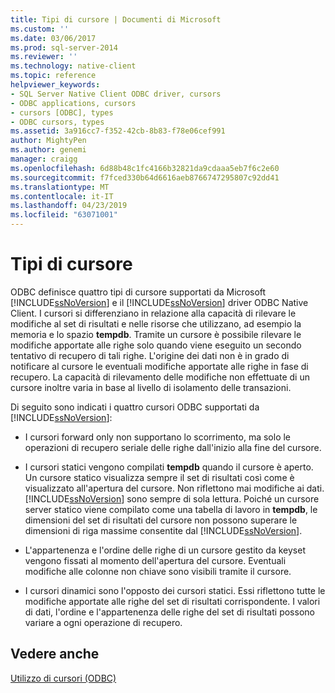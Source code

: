 ```yaml
---
title: Tipi di cursore | Documenti di Microsoft
ms.custom: ''
ms.date: 03/06/2017
ms.prod: sql-server-2014
ms.reviewer: ''
ms.technology: native-client
ms.topic: reference
helpviewer_keywords:
- SQL Server Native Client ODBC driver, cursors
- ODBC applications, cursors
- cursors [ODBC], types
- ODBC cursors, types
ms.assetid: 3a916cc7-f352-42cb-8b83-f78e06cef991
author: MightyPen
ms.author: genemi
manager: craigg
ms.openlocfilehash: 6d88b48c1fc4166b32821da9cdaaa5eb7f6c2e60
ms.sourcegitcommit: f7fced330b64d6616aeb8766747295807c92dd41
ms.translationtype: MT
ms.contentlocale: it-IT
ms.lasthandoff: 04/23/2019
ms.locfileid: "63071001"
---
```

# <a name="cursor-types"></a>Tipi di cursore
  ODBC definisce quattro tipi di cursore supportati da Microsoft [!INCLUDE[ssNoVersion](../../includes/ssnoversion-md.md)] e il [!INCLUDE[ssNoVersion](../../includes/ssnoversion-md.md)] driver ODBC Native Client. I cursori si differenziano in relazione alla capacità di rilevare le modifiche al set di risultati e nelle risorse che utilizzano, ad esempio la memoria e lo spazio **tempdb**. Tramite un cursore è possibile rilevare le modifiche apportate alle righe solo quando viene eseguito un secondo tentativo di recupero di tali righe. L'origine dei dati non è in grado di notificare al cursore le eventuali modifiche apportate alle righe in fase di recupero. La capacità di rilevamento delle modifiche non effettuate di un cursore inoltre varia in base al livello di isolamento delle transazioni.  
  
 Di seguito sono indicati i quattro cursori ODBC supportati da [!INCLUDE[ssNoVersion](../../includes/ssnoversion-md.md)]:  
  
-   I cursori forward only non supportano lo scorrimento, ma solo le operazioni di recupero seriale delle righe dall'inizio alla fine del cursore.  
  
-   I cursori statici vengono compilati **tempdb** quando il cursore è aperto. Un cursore statico visualizza sempre il set di risultati così come è visualizzato all'apertura del cursore. Non riflettono mai modifiche ai dati. [!INCLUDE[ssNoVersion](../../includes/ssnoversion-md.md)] sono sempre di sola lettura. Poiché un cursore server statico viene compilato come una tabella di lavoro in **tempdb**, le dimensioni del set di risultati del cursore non possono superare le dimensioni di riga massime consentite dal [!INCLUDE[ssNoVersion](../../includes/ssnoversion-md.md)].  
  
-   L'appartenenza e l'ordine delle righe di un cursore gestito da keyset vengono fissati al momento dell'apertura del cursore. Eventuali modifiche alle colonne non chiave sono visibili tramite il cursore.  
  
-   I cursori dinamici sono l'opposto dei cursori statici. Essi riflettono tutte le modifiche apportate alle righe del set di risultati corrispondente. I valori di dati, l'ordine e l'appartenenza delle righe del set di risultati possono variare a ogni operazione di recupero.  
  
## <a name="see-also"></a>Vedere anche  
 [Utilizzo di cursori &#40;ODBC&#41;](using-cursors-odbc.md)  
  
  
